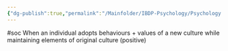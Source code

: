 ```yaml
---
{"dg-publish":true,"permalink":"/Mainfolder/IBDP-Psychology/Psychology Revision/Concepts/Integration/"}
---
```


#soc 
When an individual adopts behaviours + values of a new culture while maintaining elements of original culture (positive)